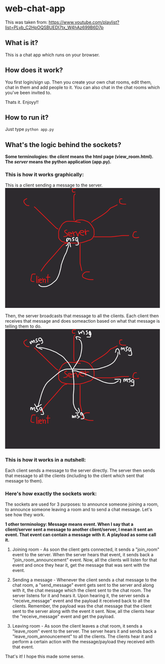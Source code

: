 # web-chat-app
This was taken from: https://www.youtube.com/playlist?list=PLyb_C2HpOQSBUEDI7tx_W4hAz699B6D7p

## What is it?
This is a chat app which runs on your browser.

## How does it work?
You first login/sign up. Then you create your own chat rooms, edit them, chat in them and add people to it. You can also chat in the chat rooms which you've been invited to.

Thats it. Enjoyy!!

## How to run it?
Just type ```python app.py```

## What's the logic behind the sockets?
**Some terminologies: the *client* means the html page (view_room.html). The *server* means the python application (app.py).**

### This is how it works graphically:
This is a client sending a message to the server.
![Alt text](fig1.png)

Then, the server broadcasts that message to all the clients. Each client then receives that message and does someaction based on what that message is telling them to do.
![Alt text](fig2.png)


### This is how it works in a nutshell:
Each client sends a message to the server directly. The server then sends that message to all the clients (including to the client which sent that message to them).


### Here's how exactly the sockets work:
The sockets are used for 3 purposes: to announce someone joining a room, to announce someone leaving a room and to send a chat message. Let's see how they work. 

**1 other terminology: Message means event. When I say that a client/server sent a message to another client/server, I mean it sent an event. That event can contain a message with it. A playload as some call it.**

1. Joining room - As soon the client gets connected, it sends a "join_room" event to the server. When the server hears that event, it sends back a "join_room_announcement" event. Now, all the clients will listen for that event and once they hear it, get the message that was sent with the event.

2. Sending a message - Whenever the client sends a chat message to the chat room, a "send_message" event gets sent to the server and along with it, the chat message which the client sent to the chat room. The server listens for it and hears it. Upon hearing it, the server sends a "receive_message" event and the payload it received back to all the clients. Remember, the payload was the chat message that the client sent to the server along with the event it sent. Now, all the clients hear the "receive_message" event and get the payload.

3. Leaving room - As soon the client leaves a chat room, it sends a "leave_room" event to the server. The server hears it and sends back a "leave_room_announcement" to all the clients. The clients hear it and perform a certain action with the message/payload they received with that event.

That's it!
I hope this made some sense.
